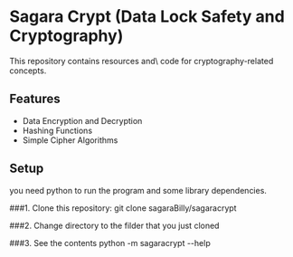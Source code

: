 # Sagara Crypt (Data Lock Safety and Cryptography)

This repository contains resources and\ code for cryptography-related concepts.

## Features

- Data Encryption and Decryption
- Hashing Functions
- Simple Cipher Algorithms 

## Setup
you need python to run the program and some library dependencies.  

###1. Clone this repository:
git clone sagaraBilly/sagaracrypt

###2. Change directory to the filder that you just cloned

###3. See the contents
python -m sagaracrypt --help

